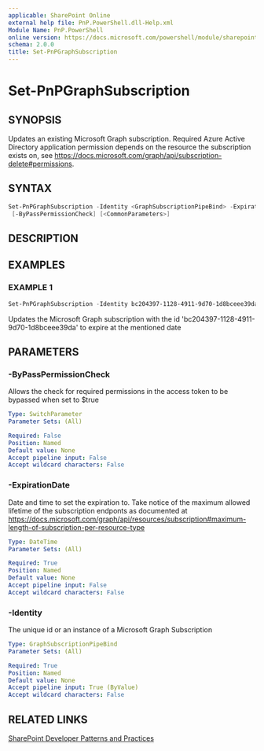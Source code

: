 ```yaml
---
applicable: SharePoint Online
external help file: PnP.PowerShell.dll-Help.xml
Module Name: PnP.PowerShell
online version: https://docs.microsoft.com/powershell/module/sharepoint-pnp/set-pnpgraphsubscription
schema: 2.0.0
title: Set-PnPGraphSubscription
---
```


# Set-PnPGraphSubscription

## SYNOPSIS
Updates an existing Microsoft Graph subscription. Required Azure Active Directory application permission depends on the resource the subscription exists on, see https://docs.microsoft.com/graph/api/subscription-delete#permissions.

## SYNTAX

```powershell
Set-PnPGraphSubscription -Identity <GraphSubscriptionPipeBind> -ExpirationDate <DateTime>
 [-ByPassPermissionCheck] [<CommonParameters>]
```

## DESCRIPTION

## EXAMPLES

### EXAMPLE 1
```powershell
Set-PnPGraphSubscription -Identity bc204397-1128-4911-9d70-1d8bceee39da -ExpirationDate "2020-11-22T18:23:45.9356913Z"
```

Updates the Microsoft Graph subscription with the id 'bc204397-1128-4911-9d70-1d8bceee39da' to expire at the mentioned date

## PARAMETERS

### -ByPassPermissionCheck
Allows the check for required permissions in the access token to be bypassed when set to $true

```yaml
Type: SwitchParameter
Parameter Sets: (All)

Required: False
Position: Named
Default value: None
Accept pipeline input: False
Accept wildcard characters: False
```

### -ExpirationDate
Date and time to set the expiration to. Take notice of the maximum allowed lifetime of the subscription endponts as documented at https://docs.microsoft.com/graph/api/resources/subscription#maximum-length-of-subscription-per-resource-type

```yaml
Type: DateTime
Parameter Sets: (All)

Required: True
Position: Named
Default value: None
Accept pipeline input: False
Accept wildcard characters: False
```

### -Identity
The unique id or an instance of a Microsoft Graph Subscription

```yaml
Type: GraphSubscriptionPipeBind
Parameter Sets: (All)

Required: True
Position: Named
Default value: None
Accept pipeline input: True (ByValue)
Accept wildcard characters: False
```

## RELATED LINKS

[SharePoint Developer Patterns and Practices](https://aka.ms/sppnp)